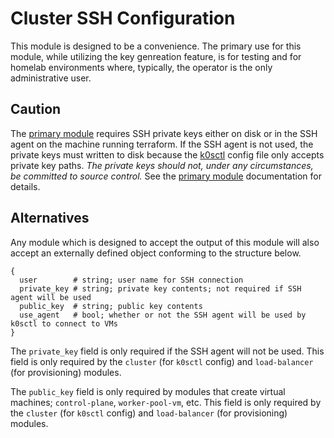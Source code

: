 # Cluster SSH Configuration

This module is designed to be a convenience.
The primary use for this module, while utilizing the key genreation feature, is for testing and for homelab environments where, typically, the operator is the only administrative user.

## Caution

The [primary module](../../) requires SSH private keys either on disk or in the SSH agent on the machine running terraform.
If the SSH agent is not used, the private keys must written to disk because the [k0sctl](https://github.com/k0sproject/k0sctl) config file only accepts private key paths.
*The private keys should not, under any circumstances, be committed to source control.*
See the [primary module](../../) documentation for details.

## Alternatives

Any module which is designed to accept the output of this module will also accept an externally defined object conforming to the structure below.

```hcl
{
  user        # string; user name for SSH connection
  private_key # string; private key contents; not required if SSH agent will be used
  public_key  # string; public key contents
  use_agent   # bool; whether or not the SSH agent will be used by k0sctl to connect to VMs
}
```

The `private_key` field is only required if the SSH agent will not be used.
This field is only required by the `cluster` (for `k0sctl` config) and `load-balancer` (for provisioning) modules.

The `public_key` field is only required by modules that create virtual machines; `control-plane`, `worker-pool-vm`, etc.
This field is only required by the `cluster` (for `k0sctl` config) and `load-balancer` (for provisioning) modules.

